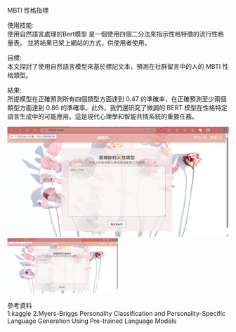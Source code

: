 MBTI 性格指標  

使用技能:  
使用自然語言處理的Bert模型
是一個使用四個二分法來指示性格特徵的流行性格量表。
並將結果已架上網站的方式，供使用者使用。  

目標:  
本文探討了使用自然語言模型來基於標記文本，預測在社群留言中的人的 MBTI 性格類型。  

結果:  
所提模型在正確預測所有四個類型方面達到 0.47 的準確率，在正確預測至少兩個類型方面達到 0.86 的準確率。此外，我們還研究了微調的 BERT 模型在性格特定語言生成中的可能應用。這是現代心理學和智能共情系統的重要任務。  
  
![image](https://github.com/yunjiee/MBTI_project/blob/main/static/pictures/1.jpg)  
<img src="https://github.com/yunjiee/MBTI_project/blob/main/static/pictures/1.jpg" width="50%">



參考資料  
1.kaggle
2.Myers-Briggs Personality Classification and Personality-Specific Language Generation Using Pre-trained Language Models

